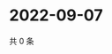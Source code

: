 # 2022-09-07

共 0 条

<!-- BEGIN WEIBO -->
<!-- 最后更新时间 Wed Sep 07 2022 03:13:44 GMT+0800 (China Standard Time) -->

<!-- END WEIBO -->
